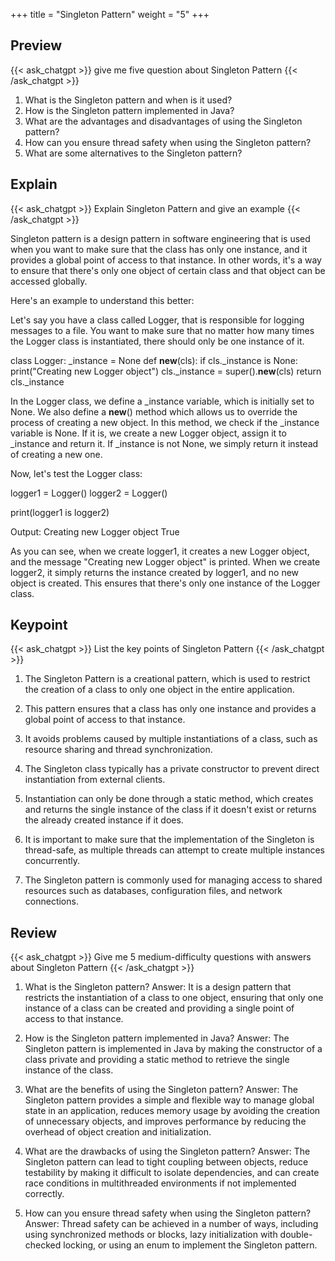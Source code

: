 +++
title = "Singleton Pattern"
weight = "5"
+++
## Preview
{{< ask_chatgpt >}}
give me five question about Singleton Pattern
{{< /ask_chatgpt >}}



1. What is the Singleton pattern and when is it used?
2. How is the Singleton pattern implemented in Java?
3. What are the advantages and disadvantages of using the Singleton pattern?
4. How can you ensure thread safety when using the Singleton pattern?
5. What are some alternatives to the Singleton pattern?   

## Explain
{{< ask_chatgpt >}}
Explain Singleton Pattern and give an example
{{< /ask_chatgpt >}}



Singleton pattern is a design pattern in software engineering that is used when you want to make sure that the class has only one instance, and it provides a global point of access to that instance. In other words, it's a way to ensure that there's only one object of certain class and that object can be accessed globally.

Here's an example to understand this better:

Let's say you have a class called Logger, that is responsible for logging messages to a file. You want to make sure that no matter how many times the Logger class is instantiated, there should only be one instance of it.

class Logger:
    _instance = None
    def __new__(cls):
        if cls._instance is None:
            print("Creating new Logger object")
            cls._instance = super().__new__(cls)
        return cls._instance

In the Logger class, we define a _instance variable, which is initially set to None. We also define a __new__() method which allows us to override the process of creating a new object. In this method, we check if the _instance variable is None. If it is, we create a new Logger object, assign it to _instance and return it. If _instance is not None, we simply return it instead of creating a new one.

Now, let's test the Logger class:

logger1 = Logger()
logger2 = Logger()

print(logger1 is logger2)

Output:
Creating new Logger object
True

As you can see, when we create logger1, it creates a new Logger object, and the message "Creating new Logger object" is printed. When we create logger2, it simply returns the instance created by logger1, and no new object is created. This ensures that there's only one instance of the Logger class.   

## Keypoint
{{< ask_chatgpt >}}
List the key points of Singleton Pattern
{{< /ask_chatgpt >}}



1. The Singleton Pattern is a creational pattern, which is used to restrict the creation of a class to only one object in the entire application.

2. This pattern ensures that a class has only one instance and provides a global point of access to that instance.

3. It avoids problems caused by multiple instantiations of a class, such as resource sharing and thread synchronization.

4. The Singleton class typically has a private constructor to prevent direct instantiation from external clients.

5. Instantiation can only be done through a static method, which creates and returns the single instance of the class if it doesn't exist or returns the already created instance if it does.

6. It is important to make sure that the implementation of the Singleton is thread-safe, as multiple threads can attempt to create multiple instances concurrently.

7. The Singleton pattern is commonly used for managing access to shared resources such as databases, configuration files, and network connections.   

## Review
{{< ask_chatgpt >}}
Give me 5 medium-difficulty questions with answers about Singleton Pattern
{{< /ask_chatgpt >}}



1. What is the Singleton pattern?
Answer: It is a design pattern that restricts the instantiation of a class to one object, ensuring that only one instance of a class can be created and providing a single point of access to that instance.

2. How is the Singleton pattern implemented in Java?
Answer: The Singleton pattern is implemented in Java by making the constructor of a class private and providing a static method to retrieve the single instance of the class.

3. What are the benefits of using the Singleton pattern?
Answer: The Singleton pattern provides a simple and flexible way to manage global state in an application, reduces memory usage by avoiding the creation of unnecessary objects, and improves performance by reducing the overhead of object creation and initialization.

4. What are the drawbacks of using the Singleton pattern?
Answer: The Singleton pattern can lead to tight coupling between objects, reduce testability by making it difficult to isolate dependencies, and can create race conditions in multithreaded environments if not implemented correctly.

5. How can you ensure thread safety when using the Singleton pattern?
Answer: Thread safety can be achieved in a number of ways, including using synchronized methods or blocks, lazy initialization with double-checked locking, or using an enum to implement the Singleton pattern.   

